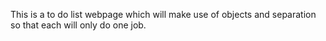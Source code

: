 This is a to do list webpage which will make use of objects and separation so that each will only do one job.

